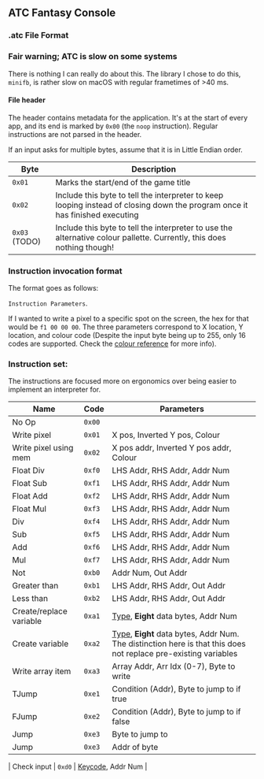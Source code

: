 ## ATC Fantasy Console

### .atc File Format

### Fair warning; ATC is slow on some systems

There is nothing I can really do about this. The library I chose to do this, `minifb`, is rather slow on macOS with regular frametimes of >40 ms.

#### File header

The header contains metadata for the application. It's at the start of every app, and its end is marked by `0x00` (the `noop` instruction). Regular instructions are not parsed in the header.

If an input asks for multiple bytes, assume that it is in Little Endian order.

| Byte          | Description                                                                                                                  |
| ------------- | ---------------------------------------------------------------------------------------------------------------------------- |
| `0x01`        | Marks the start/end of the game title                                                                                        |
| `0x02`        | Include this byte to tell the interpreter to keep looping instead of closing down the program once it has finished executing |
| `0x03` (TODO) | Include this byte to tell the interpreter to use the alternative colour pallette. Currently, this does nothing though!       |

### Instruction invocation format

The format goes as follows:

`Instruction Parameters`.

If I wanted to write a pixel to a specific spot on the screen, the hex for that would be `f1 00 00 00`. The three parameters correspond to X location, Y location, and colour code (Despite the input byte being up to 255, only 16 codes are supported. Check the [colour reference](colour_code.md) for more info).

### Instruction set:

The instructions are focused more on ergonomics over being easier to implement an interpreter for.

| Name                    | Code   | Parameters                                                                                                                      |
| ----------------------- | ------ | ------------------------------------------------------------------------------------------------------------------------------- |
| No Op                   | `0x00` |                                                                                                                                 |
| Write pixel             | `0x01` | X pos, Inverted Y pos, Colour                                                                                                   |
| Write pixel using mem   | `0x02` | X pos addr, Inverted Y pos addr, Colour                                                                                         |
| Float Div               | `0xf0` | LHS Addr, RHS Addr, Addr Num                                                                                                    |
| Float Sub               | `0xf1` | LHS Addr, RHS Addr, Addr Num                                                                                                    |
| Float Add               | `0xf2` | LHS Addr, RHS Addr, Addr Num                                                                                                    |
| Float Mul               | `0xf3` | LHS Addr, RHS Addr, Addr Num                                                                                                    |
| Div                     | `0xf4` | LHS Addr, RHS Addr, Addr Num                                                                                                    |
| Sub                     | `0xf5` | LHS Addr, RHS Addr, Addr Num                                                                                                    |
| Add                     | `0xf6` | LHS Addr, RHS Addr, Addr Num                                                                                                    |
| Mul                     | `0xf7` | LHS Addr, RHS Addr, Addr Num                                                                                                    |
| Not                     | `0xb0` | Addr Num, Out Addr                                                                                                              |
| Greater than            | `0xb1` | LHS Addr, RHS Addr, Out Addr                                                                                                    |
| Less than               | `0xb2` | LHS Addr, RHS Addr, Out Addr                                                                                                    |
| Create/replace variable | `0xa1` | [Type](type_code.md), **Eight** data bytes, Addr Num                                                                            |
| Create variable         | `0xa2` | [Type](type_code.md), **Eight** data bytes, Addr Num. The distinction here is that this does not replace pre-existing variables |
| Write array item        | `0xa3` | Array Addr, Arr Idx (0-7), Byte to write                                                                                        |
| TJump                   | `0xe1` | Condition (Addr), Byte to jump to if true                                                                                       |
| FJump                   | `0xe2` | Condition (Addr), Byte to jump to if false                                                                                      |
| Jump                    | `0xe3` | Byte to jump to                                                                                                                 |
| Jump                    | `0xe3` | Addr of byte                                                                                                                    |

| Check input             | `0xd0` | [Keycode](key_code.md), Addr Num                                                                                                |